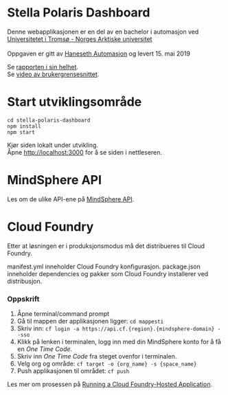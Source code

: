 # Stella Polaris Dashboard
Denne webapplikasjonen er en del av en bachelor i automasjon ved [Universitetet i Tromsø - Norges Arktiske universitet](https://uit.no/startsida)<br>
<br>
Oppgaven er gitt av [Haneseth Automasjon](automasjon.haneseth.no) og levert 15. mai 2019<br>

Se [rapporten i sin helhet](https://#).<br>
Se [video av brukergrensesnittet](https://#).<br>

# Start utviklingsområde

```
cd stella-polaris-dashboard
npm install
npm start
```

Kjør siden lokalt under utvikling.<br>
Åpne [http://localhost:3000](http://localhost:3000) for å se siden i nettleseren.


# MindSphere API

Les om de ulike API-ene på [MindSphere API](https://developer.mindsphere.io/apis/index.html).<br>

# Cloud Foundry

Etter at løsningen er i produksjonsmodus må det distribueres til Cloud Foundry.

manifest.yml inneholder Cloud Foundry konfigurasjon.
package.json inneholder dependencies og pakker som Cloud Foundry installerer ved distribusjon.

### Oppskrift

1. Åpne terminal/command prompt
2. Gå til mappen der applikasjonen ligger: `cd mappesti`
2. Skriv inn: `cf login -a https://api.cf.{region}.{mindsphere-domain} --sso`
3. Klikk på lenken i terminalen, logg inn med din MindSphere konto for å få en <i>One Time Code</i>.
4. Skriv inn <i>One Time Code</i> fra steget ovenfor i terminalen.
5. Velg org og område: `cf target -o {org_name} -s {space_name}`
7. Push applikasjonen til området: `cf push`


Les mer om prosessen på [Running a Cloud Foundry-Hosted Application](https://developer.mindsphere.io/howto/howto-cf-running-app.html).<br>




